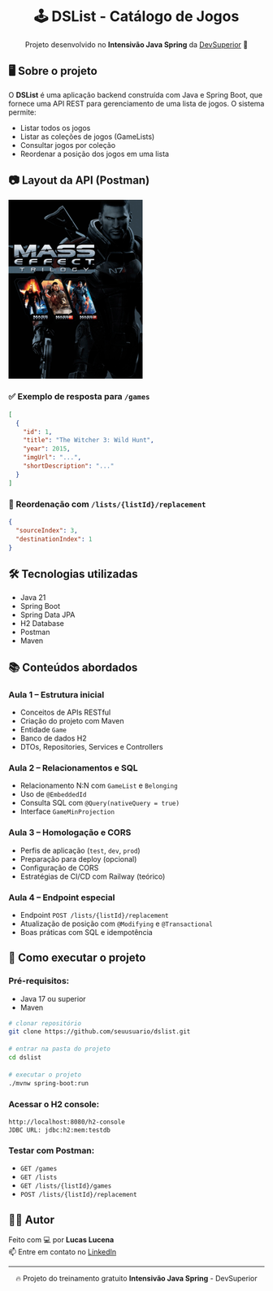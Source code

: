<h1 align="center">🕹️ DSList - Catálogo de Jogos</h1>

<p align="center">
  Projeto desenvolvido no <strong>Intensivão Java Spring</strong> da <a href="https://devsuperior.com.br" target="_blank">DevSuperior</a> 🚀
</p>

## 🖥️ Sobre o projeto

O **DSList** é uma aplicação backend construída com Java e Spring Boot, que fornece uma API REST para gerenciamento de uma lista de jogos. O sistema permite:

- Listar todos os jogos
- Listar as coleções de jogos (GameLists)
- Consultar jogos por coleção
- Reordenar a posição dos jogos em uma lista

## 📷 Layout da API (Postman)

![GET /games](https://raw.githubusercontent.com/devsuperior/java-spring-dslist/main/resources/1.png)

### ✅ Exemplo de resposta para `/games`
```json
[
  {
    "id": 1,
    "title": "The Witcher 3: Wild Hunt",
    "year": 2015,
    "imgUrl": "...",
    "shortDescription": "..."
  }
]
```

### 🔄 Reordenação com `/lists/{listId}/replacement`
```json
{
  "sourceIndex": 3,
  "destinationIndex": 1
}
```

## 🛠️ Tecnologias utilizadas

- Java 21
- Spring Boot
- Spring Data JPA
- H2 Database
- Postman
- Maven

## 📚 Conteúdos abordados

### Aula 1 – Estrutura inicial
- Conceitos de APIs RESTful
- Criação do projeto com Maven
- Entidade `Game`
- Banco de dados H2
- DTOs, Repositories, Services e Controllers

### Aula 2 – Relacionamentos e SQL
- Relacionamento N:N com `GameList` e `Belonging`
- Uso de `@EmbeddedId`
- Consulta SQL com `@Query(nativeQuery = true)`
- Interface `GameMinProjection`

### Aula 3 – Homologação e CORS
- Perfis de aplicação (`test`, `dev`, `prod`)
- Preparação para deploy (opcional)
- Configuração de CORS
- Estratégias de CI/CD com Railway (teórico)

### Aula 4 – Endpoint especial
- Endpoint `POST /lists/{listId}/replacement`
- Atualização de posição com `@Modifying` e `@Transactional`
- Boas práticas com SQL e idempotência

## 🧪 Como executar o projeto

### Pré-requisitos:
- Java 17 ou superior
- Maven

```bash
# clonar repositório
git clone https://github.com/seuusuario/dslist.git

# entrar na pasta do projeto
cd dslist

# executar o projeto
./mvnw spring-boot:run
```

### Acessar o H2 console:
```
http://localhost:8080/h2-console
JDBC URL: jdbc:h2:mem:testdb
```

### Testar com Postman:
- `GET /games`
- `GET /lists`
- `GET /lists/{listId}/games`
- `POST /lists/{listId}/replacement`

## 👨‍💻 Autor

Feito com 💻 por **Lucas Lucena**  
📫 Entre em contato no [LinkedIn](https://www.linkedin.com/in/lucaslucenadev)

---

<p align="center">🔥 Projeto do treinamento gratuito <strong>Intensivão Java Spring</strong> - DevSuperior</p>
